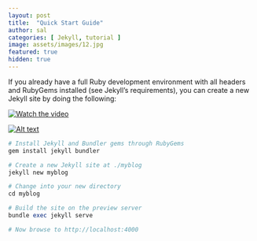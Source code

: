 ```yaml
---
layout: post
title:  "Quick Start Guide"
author: sal
categories: [ Jekyll, tutorial ]
image: assets/images/12.jpg
featured: true
hidden: true
---
```


If you already have a full Ruby development environment with all headers and RubyGems installed (see Jekyll’s requirements), you can create a new Jekyll site by doing the following:


[![Watch the video](http://img.youtube.com/vi/W9dP6tEfiNY/0.jpg)](https://youtu.be/W9dP6tEfiNY)

[![Alt text](https://img.youtube.com/vi/VID/0.jpg)](https://youtu.be/W9dP6tEfiNY?v=VID)

```ruby
# Install Jekyll and Bundler gems through RubyGems
gem install jekyll bundler

# Create a new Jekyll site at ./myblog
jekyll new myblog

# Change into your new directory
cd myblog

# Build the site on the preview server
bundle exec jekyll serve

# Now browse to http://localhost:4000
```